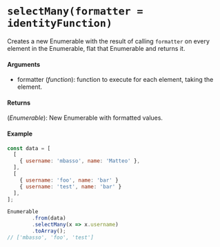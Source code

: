 # `selectMany(formatter = identityFunction)`

Creates a new Enumerable with the result of calling `formatter` on every element in the Enumerable, flat that Enumerable and returns it.

#### Arguments

- formatter (*function*): function to execute for each element, taking the element.

#### Returns

(*Enumerable*): New Enumerable with formatted values.

#### Example

```js
const data = [
  [
    { username: 'mbasso', name: 'Matteo' },
  ],
  [
    { username: 'foo', name: 'bar' }
    { username: 'test', name: 'bar' }
  ],
];

Enumerable
        .from(data)
        .selectMany(x => x.username)
        .toArray();
// ['mbasso', 'foo', 'test']
```
